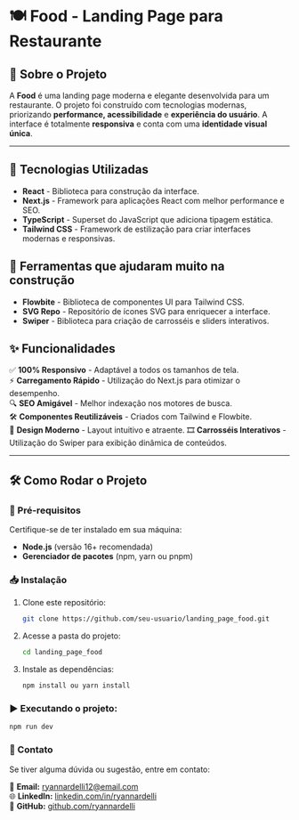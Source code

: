 # 🍽️ Food - Landing Page para Restaurante

## 📌 Sobre o Projeto

A **Food** é uma landing page moderna e elegante desenvolvida para um restaurante. O projeto foi construído com tecnologias modernas, priorizando **performance, acessibilidade** e **experiência do usuário**. A interface é totalmente **responsiva** e conta com uma **identidade visual única**.

---

## 🚀 Tecnologias Utilizadas

- **React** - Biblioteca para construção da interface.
- **Next.js** - Framework para aplicações React com melhor performance e SEO.
- **TypeScript** - Superset do JavaScript que adiciona tipagem estática.
- **Tailwind CSS** - Framework de estilização para criar interfaces modernas e responsivas.

## 🔧 Ferramentas que ajudaram muito na construção
- **Flowbite** - Biblioteca de componentes UI para Tailwind CSS.
- **SVG Repo** - Repositório de ícones SVG para enriquecer a interface.
- **Swiper** - Biblioteca para criação de carrosséis e sliders interativos.

## ✨ Funcionalidades

✅ **100% Responsivo** - Adaptável a todos os tamanhos de tela.  
⚡ **Carregamento Rápido** - Utilização do Next.js para otimizar o desempenho.  
🔍 **SEO Amigável** - Melhor indexação nos motores de busca.  
🛠️ **Componentes Reutilizáveis** - Criados com Tailwind e Flowbite.  
🎨 **Design Moderno** - Layout intuitivo e atraente.
🎞️ **Carrosséis Interativos** - Utilização do Swiper para exibição dinâmica de conteúdos. 

---

## 🛠️ Como Rodar o Projeto

### 📌 Pré-requisitos

Certifique-se de ter instalado em sua máquina:

- **Node.js** (versão 16+ recomendada)  
- **Gerenciador de pacotes** (npm, yarn ou pnpm)  

### 📥 Instalação

1. Clone este repositório:

   ```sh
   git clone https://github.com/seu-usuario/landing_page_food.git
2. Acesse a pasta do projeto:
   ```sh
   cd landing_page_food
3. Instale as dependências:
   ```sh
   npm install ou yarn install

### ▶️ Executando o projeto:
   ```sh
   npm run dev
```

### 🤝 Contato
Se tiver alguma dúvida ou sugestão, entre em contato:

📧 **Email:** [ryannardelli12@email.com](mailto:ryannardelli12@email.com)  
🌐 **LinkedIn:** [linkedin.com/in/ryannardelli](https://www.linkedin.com/in/ryannardelli/)  
🐙 **GitHub:** [github.com/ryannardelli](https://github.com/ryannardelli)  
